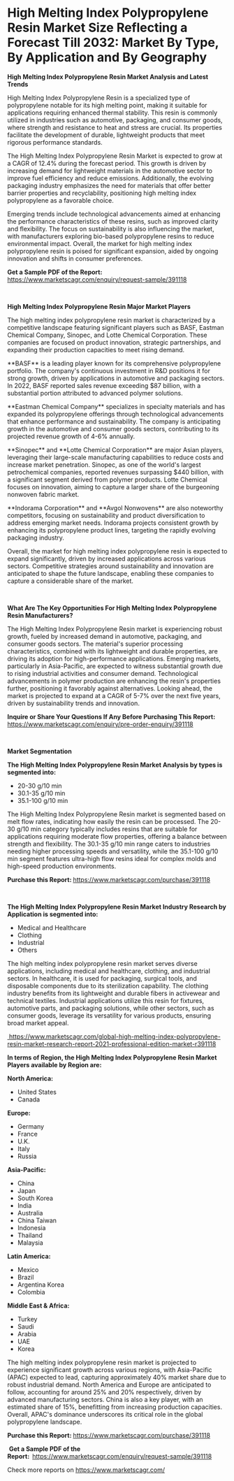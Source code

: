 <p><h1>High Melting Index Polypropylene Resin Market Size Reflecting a Forecast Till 2032: Market By Type, By Application and By Geography</h1></p><p><strong>High Melting Index Polypropylene Resin Market Analysis and Latest Trends</strong></p>
<p><p>High Melting Index Polypropylene Resin is a specialized type of polypropylene notable for its high melting point, making it suitable for applications requiring enhanced thermal stability. This resin is commonly utilized in industries such as automotive, packaging, and consumer goods, where strength and resistance to heat and stress are crucial. Its properties facilitate the development of durable, lightweight products that meet rigorous performance standards.</p><p>The High Melting Index Polypropylene Resin Market is expected to grow at a CAGR of 12.4% during the forecast period. This growth is driven by increasing demand for lightweight materials in the automotive sector to improve fuel efficiency and reduce emissions. Additionally, the evolving packaging industry emphasizes the need for materials that offer better barrier properties and recyclability, positioning high melting index polypropylene as a favorable choice.</p><p>Emerging trends include technological advancements aimed at enhancing the performance characteristics of these resins, such as improved clarity and flexibility. The focus on sustainability is also influencing the market, with manufacturers exploring bio-based polypropylene resins to reduce environmental impact. Overall, the market for high melting index polypropylene resin is poised for significant expansion, aided by ongoing innovation and shifts in consumer preferences.</p></p>
<p><strong>Get a Sample PDF of the Report:&nbsp;</strong> <a href="https://www.marketscagr.com/enquiry/request-sample/391118?utm_campaign=2994&utm_medium=2&utm_source=Github&utm_content=ia&utm_term=29032025&utm_id=high-melting-index-polypropylene-resin">https://www.marketscagr.com/enquiry/request-sample/391118</a></p>
<p>&nbsp;</p>
<p><strong>High Melting Index Polypropylene Resin Major Market Players</strong></p>
<p><p>The high melting index polypropylene resin market is characterized by a competitive landscape featuring significant players such as BASF, Eastman Chemical Company, Sinopec, and Lotte Chemical Corporation. These companies are focused on product innovation, strategic partnerships, and expanding their production capacities to meet rising demand.</p><p>**BASF** is a leading player known for its comprehensive polypropylene portfolio. The company's continuous investment in R&D positions it for strong growth, driven by applications in automotive and packaging sectors. In 2022, BASF reported sales revenue exceeding $87 billion, with a substantial portion attributed to advanced polymer solutions.</p><p>**Eastman Chemical Company** specializes in specialty materials and has expanded its polypropylene offerings through technological advancements that enhance performance and sustainability. The company is anticipating growth in the automotive and consumer goods sectors, contributing to its projected revenue growth of 4-6% annually.</p><p>**Sinopec** and **Lotte Chemical Corporation** are major Asian players, leveraging their large-scale manufacturing capabilities to reduce costs and increase market penetration. Sinopec, as one of the world's largest petrochemical companies, reported revenues surpassing $440 billion, with a significant segment derived from polymer products. Lotte Chemical focuses on innovation, aiming to capture a larger share of the burgeoning nonwoven fabric market.</p><p>**Indorama Corporation** and **Avgol Nonwovens** are also noteworthy competitors, focusing on sustainability and product diversification to address emerging market needs. Indorama projects consistent growth by enhancing its polypropylene product lines, targeting the rapidly evolving packaging industry.</p><p>Overall, the market for high melting index polypropylene resin is expected to expand significantly, driven by increased applications across various sectors. Competitive strategies around sustainability and innovation are anticipated to shape the future landscape, enabling these companies to capture a considerable share of the market.</p></p>
<p>&nbsp;</p>
<p><strong>What Are The Key Opportunities For High Melting Index Polypropylene Resin Manufacturers?</strong></p>
<p><p>The High Melting Index Polypropylene Resin market is experiencing robust growth, fueled by increased demand in automotive, packaging, and consumer goods sectors. The material's superior processing characteristics, combined with its lightweight and durable properties, are driving its adoption for high-performance applications. Emerging markets, particularly in Asia-Pacific, are expected to witness substantial growth due to rising industrial activities and consumer demand. Technological advancements in polymer production are enhancing the resin's properties further, positioning it favorably against alternatives. Looking ahead, the market is projected to expand at a CAGR of 5-7% over the next five years, driven by sustainability trends and innovation.</p></p>
<p><strong>Inquire or Share Your Questions If Any Before Purchasing This Report:</strong> <a href="https://www.marketscagr.com/enquiry/pre-order-enquiry/391118?utm_campaign=2994&utm_medium=2&utm_source=Github&utm_content=ia&utm_term=29032025&utm_id=high-melting-index-polypropylene-resin">https://www.marketscagr.com/enquiry/pre-order-enquiry/391118</a></p>
<p>&nbsp;</p>
<p><strong>Market Segmentation</strong></p>
<p><strong>The High Melting Index Polypropylene Resin Market Analysis by types is segmented into:</strong></p>
<p><ul><li>20-30 g/10 min</li><li>30.1-35 g/10 min</li><li>35.1-100 g/10 min</li></ul></p>
<p><p>The High Melting Index Polypropylene Resin market is segmented based on melt flow rates, indicating how easily the resin can be processed. The 20-30 g/10 min category typically includes resins that are suitable for applications requiring moderate flow properties, offering a balance between strength and flexibility. The 30.1-35 g/10 min range caters to industries needing higher processing speeds and versatility, while the 35.1-100 g/10 min segment features ultra-high flow resins ideal for complex molds and high-speed production environments.</p></p>
<p><strong>Purchase this Report:&nbsp;</strong><a href="https://www.marketscagr.com/purchase/391118?utm_campaign=2994&utm_medium=2&utm_source=Github&utm_content=ia&utm_term=29032025&utm_id=high-melting-index-polypropylene-resin">https://www.marketscagr.com/purchase/391118</a></p>
<p>&nbsp;</p>
<p><strong>The High Melting Index Polypropylene Resin Market Industry Research by Application is segmented into:</strong></p>
<p><ul><li>Medical and Healthcare</li><li>Clothing</li><li>Industrial</li><li>Others</li></ul></p>
<p><p>The high melting index polypropylene resin market serves diverse applications, including medical and healthcare, clothing, and industrial sectors. In healthcare, it is used for packaging, surgical tools, and disposable components due to its sterilization capability. The clothing industry benefits from its lightweight and durable fibers in activewear and technical textiles. Industrial applications utilize this resin for fixtures, automotive parts, and packaging solutions, while other sectors, such as consumer goods, leverage its versatility for various products, ensuring broad market appeal.</p></p>
<p><a href="https://www.marketscagr.com/global-high-melting-index-polypropylene-resin-market-research-report-2021-professional-edition-market-r391118?utm_campaign=2994&utm_medium=2&utm_source=Github&utm_content=ia&utm_term=29032025&utm_id=high-melting-index-polypropylene-resin">&nbsp;https://www.marketscagr.com/global-high-melting-index-polypropylene-resin-market-research-report-2021-professional-edition-market-r391118</a></p>
<p><strong>In terms of Region, the High Melting Index Polypropylene Resin Market Players available by Region are:</strong></p>
<p>
    <p> <strong> North America: </strong>
        <ul>
            <li>United States</li>
            <li>Canada</li>
        </ul>
        </p> 
    <p> <strong> Europe: </strong>
        <ul>
            <li>Germany</li>
            <li>France</li>
            <li>U.K.</li>
            <li>Italy</li>
            <li>Russia</li>
        </ul>
        </p> 
    <p> <strong> Asia-Pacific: </strong>
        <ul>
            <li>China</li>
            <li>Japan</li>
            <li>South Korea</li>
            <li>India</li>
            <li>Australia</li>
            <li>China Taiwan</li>
            <li>Indonesia</li>
            <li>Thailand</li>
            <li>Malaysia</li>
        </ul>
        </p> 
    <p> <strong> Latin America: </strong>
        <ul>
            <li>Mexico</li>
            <li>Brazil</li>
            <li>Argentina Korea</li>
            <li>Colombia</li>
        </ul>
        </p> 
    <p> <strong> Middle East & Africa: </strong>
        <ul>
            <li>Turkey</li>
            <li>Saudi</li>
            <li>Arabia</li>
            <li>UAE</li>
            <li>Korea</li>
        </ul>
    </p>
    </p>
<p><p>The high melting index polypropylene resin market is projected to experience significant growth across various regions, with Asia-Pacific (APAC) expected to lead, capturing approximately 40% market share due to robust industrial demand. North America and Europe are anticipated to follow, accounting for around 25% and 20% respectively, driven by advanced manufacturing sectors. China is also a key player, with an estimated share of 15%, benefitting from increasing production capacities. Overall, APAC's dominance underscores its critical role in the global polypropylene landscape.</p></p>
<p><strong>Purchase this Report: </strong><a href="https://www.marketscagr.com/purchase/391118?utm_campaign=2994&utm_medium=2&utm_source=Github&utm_content=ia&utm_term=29032025&utm_id=high-melting-index-polypropylene-resin">https://www.marketscagr.com/purchase/391118</a></p>
<p>&nbsp;<strong>Get a Sample PDF of the Report:&nbsp;&nbsp;</strong><a href="https://www.marketscagr.com/enquiry/request-sample/391118?utm_campaign=2994&utm_medium=2&utm_source=Github&utm_content=ia&utm_term=29032025&utm_id=high-melting-index-polypropylene-resin">https://www.marketscagr.com/enquiry/request-sample/391118</a></p>
<p><strong></strong></p>
<p>Check more reports on <a href="https://www.marketscagr.com/?utm_campaign=2994&utm_medium=2&utm_source=Github&utm_content=ia&utm_term=29032025&utm_id=high-melting-index-polypropylene-resin">https://www.marketscagr.com/</a></p>